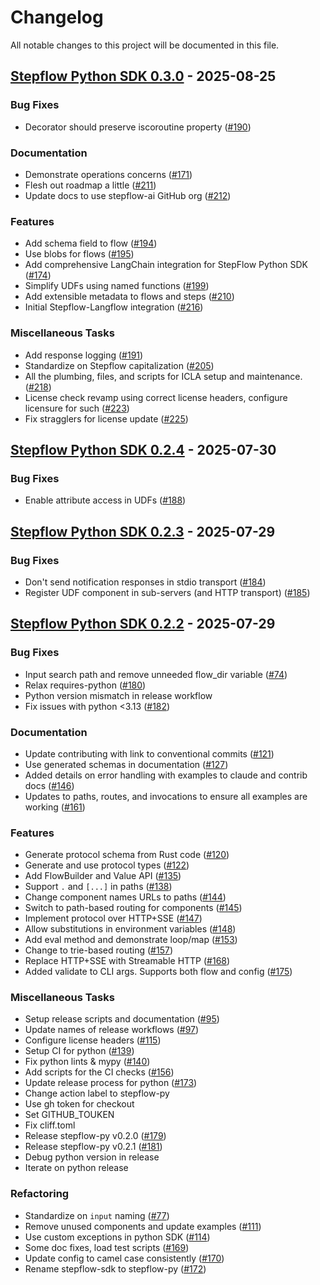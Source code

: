 # Changelog

All notable changes to this project will be documented in this file.

## <a id="0.3.0"></a> [Stepflow Python SDK 0.3.0](https://github.com/stepflow-ai/stepflow/releases/tag/stepflow-py-0.3.0) - 2025-08-25
### Bug Fixes

- Decorator should preserve iscoroutine property ([#190](https://github.com/stepflow-ai/stepflow/pull/190))

### Documentation

- Demonstrate operations concerns ([#171](https://github.com/stepflow-ai/stepflow/pull/171))
- Flesh out roadmap a little ([#211](https://github.com/stepflow-ai/stepflow/pull/211))
- Update docs to use stepflow-ai GitHub org ([#212](https://github.com/stepflow-ai/stepflow/pull/212))

### Features

- Add schema field to flow ([#194](https://github.com/stepflow-ai/stepflow/pull/194))
- Use blobs for flows ([#195](https://github.com/stepflow-ai/stepflow/pull/195))
- Add comprehensive LangChain integration for StepFlow Python SDK ([#174](https://github.com/stepflow-ai/stepflow/pull/174))
- Simplify UDFs using named functions ([#199](https://github.com/stepflow-ai/stepflow/pull/199))
- Add extensible metadata to flows and steps ([#210](https://github.com/stepflow-ai/stepflow/pull/210))
- Initial Stepflow-Langflow integration ([#216](https://github.com/stepflow-ai/stepflow/pull/216))

### Miscellaneous Tasks

- Add response logging ([#191](https://github.com/stepflow-ai/stepflow/pull/191))
- Standardize on Stepflow capitalization ([#205](https://github.com/stepflow-ai/stepflow/pull/205))
- All the plumbing, files, and scripts for ICLA setup and maintenance. ([#218](https://github.com/stepflow-ai/stepflow/pull/218))
- License check revamp using correct license headers, configure licensure for such ([#223](https://github.com/stepflow-ai/stepflow/pull/223))
- Fix stragglers for license update ([#225](https://github.com/stepflow-ai/stepflow/pull/225))

## <a id="0.2.4"></a> [Stepflow Python SDK 0.2.4](https://github.com/stepflow-ai/stepflow/releases/tag/stepflow-py-0.2.4) - 2025-07-30
### Bug Fixes

- Enable attribute access in UDFs ([#188](https://github.com/stepflow-ai/stepflow/pull/188))

## <a id="0.2.3"></a> [Stepflow Python SDK 0.2.3](https://github.com/stepflow-ai/stepflow/releases/tag/stepflow-py-0.2.3) - 2025-07-29
### Bug Fixes

- Don't send notification responses in stdio transport ([#184](https://github.com/stepflow-ai/stepflow/pull/184))
- Register UDF component in sub-servers (and HTTP transport) ([#185](https://github.com/stepflow-ai/stepflow/pull/185))

## <a id="0.2.2"></a> [Stepflow Python SDK 0.2.2](https://github.com/stepflow-ai/stepflow/releases/tag/stepflow-py-0.2.2) - 2025-07-29
### Bug Fixes

- Input search path and remove unneeded flow_dir variable ([#74](https://github.com/stepflow-ai/stepflow/pull/74))
- Relax requires-python ([#180](https://github.com/stepflow-ai/stepflow/pull/180))
- Python version mismatch in release workflow
- Fix issues with python <3.13 ([#182](https://github.com/stepflow-ai/stepflow/pull/182))

### Documentation

- Update contributing with link to conventional commits ([#121](https://github.com/stepflow-ai/stepflow/pull/121))
- Use generated schemas in documentation ([#127](https://github.com/stepflow-ai/stepflow/pull/127))
- Added details on error handling with examples to claude and contrib docs ([#146](https://github.com/stepflow-ai/stepflow/pull/146))
- Updates to paths, routes, and invocations to ensure all examples are working ([#161](https://github.com/stepflow-ai/stepflow/pull/161))

### Features

- Generate protocol schema from Rust code ([#120](https://github.com/stepflow-ai/stepflow/pull/120))
- Generate and use protocol types ([#122](https://github.com/stepflow-ai/stepflow/pull/122))
- Add FlowBuilder and Value API ([#135](https://github.com/stepflow-ai/stepflow/pull/135))
- Support `.` and `[...]` in paths ([#138](https://github.com/stepflow-ai/stepflow/pull/138))
- Change component names URLs to paths ([#144](https://github.com/stepflow-ai/stepflow/pull/144))
- Switch to path-based routing for components ([#145](https://github.com/stepflow-ai/stepflow/pull/145))
- Implement protocol over HTTP+SSE ([#147](https://github.com/stepflow-ai/stepflow/pull/147))
- Allow substitutions in environment variables ([#148](https://github.com/stepflow-ai/stepflow/pull/148))
- Add eval method and demonstrate loop/map ([#153](https://github.com/stepflow-ai/stepflow/pull/153))
- Change to trie-based routing ([#157](https://github.com/stepflow-ai/stepflow/pull/157))
- Replace HTTP+SSE with Streamable HTTP ([#168](https://github.com/stepflow-ai/stepflow/pull/168))
- Added validate to CLI args. Supports both flow and config ([#175](https://github.com/stepflow-ai/stepflow/pull/175))

### Miscellaneous Tasks

- Setup release scripts and documentation ([#95](https://github.com/stepflow-ai/stepflow/pull/95))
- Update names of release workflows ([#97](https://github.com/stepflow-ai/stepflow/pull/97))
- Configure license headers ([#115](https://github.com/stepflow-ai/stepflow/pull/115))
- Setup CI for python ([#139](https://github.com/stepflow-ai/stepflow/pull/139))
- Fix python lints & mypy ([#140](https://github.com/stepflow-ai/stepflow/pull/140))
- Add scripts for the CI checks ([#156](https://github.com/stepflow-ai/stepflow/pull/156))
- Update release process for python ([#173](https://github.com/stepflow-ai/stepflow/pull/173))
- Change action label to stepflow-py
- Use gh token for checkout
- Set GITHUB_TOUKEN
- Fix cliff.toml
- Release stepflow-py v0.2.0 ([#179](https://github.com/stepflow-ai/stepflow/pull/179))
- Release stepflow-py v0.2.1 ([#181](https://github.com/stepflow-ai/stepflow/pull/181))
- Debug python version in release
- Iterate on python release

### Refactoring

- Standardize on `input` naming ([#77](https://github.com/stepflow-ai/stepflow/pull/77))
- Remove unused components and update examples ([#111](https://github.com/stepflow-ai/stepflow/pull/111))
- Use custom exceptions in python SDK ([#114](https://github.com/stepflow-ai/stepflow/pull/114))
- Some doc fixes, load test scripts ([#169](https://github.com/stepflow-ai/stepflow/pull/169))
- Update config to camel case consistently ([#170](https://github.com/stepflow-ai/stepflow/pull/170))
- Rename stepflow-sdk to stepflow-py ([#172](https://github.com/stepflow-ai/stepflow/pull/172))
